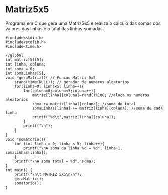 # Matriz5x5

Programa em C que gera uma Matriz5x5 e realiza o cálculo das somas dos valores das linhas e o tatal das linhas somadas.
```
#include<stdio.h>
#include<stdlib.h>
#include<time.h>

//global
int matriz[5][5];
int linha, coluna;
int soma = 0;
int somaLinhas[5];
void *geraMatriz(){ // Funcao Matriz 5x5
	srand(time(NULL)); // gerador de numeros aleatorios
	for(linha=0; linha<5; linha++){
		for(coluna=0;coluna<5;coluna++){
			matriz[linha][coluna]=rand()%100; //aloca os numeros aleatorios
			soma += matriz[linha][coluna]; //soma do total
			somaLinhas[linha] += matriz[linha][coluna]; //soma de cada linha
			printf("%d\t",matriz[linha][coluna]);
		}
		printf("\n");
	}
}
void *somatorio(){
	for (int linha = 0; linha < 5; linha++){
		printf("\nA soma da linha %d = %d", linha+1, somaLinhas[linha]);
	}
	printf("\nA soma total = %d", soma);
}
int main() {
	printf("\n\t MATRIZ 5X5\n\n");
	geraMatriz();
	somatorio();
}
```
